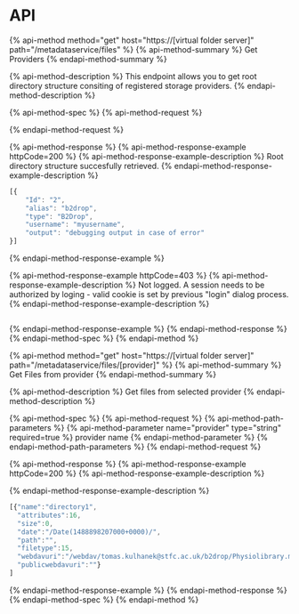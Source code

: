 # API

{% api-method method="get" host="https://\[virtual folder server\]" path="/metadataservice/files" %}
{% api-method-summary %}
Get Providers
{% endapi-method-summary %}

{% api-method-description %}
This endpoint allows you to get root directory structure consiting of registered storage providers.
{% endapi-method-description %}

{% api-method-spec %}
{% api-method-request %}

{% endapi-method-request %}

{% api-method-response %}
{% api-method-response-example httpCode=200 %}
{% api-method-response-example-description %}
Root directory structure succesfully retrieved.
{% endapi-method-response-example-description %}

```javascript
[{
    "Id": "2",
    "alias": "b2drop",
    "type": "B2Drop",
    "username": "myusername",
    "output": "debugging output in case of error"
}]
```
{% endapi-method-response-example %}

{% api-method-response-example httpCode=403 %}
{% api-method-response-example-description %}
Not logged. A session needs to be authorized by loging - valid cookie is set by previous "login" dialog process.
{% endapi-method-response-example-description %}

```javascript

```
{% endapi-method-response-example %}
{% endapi-method-response %}
{% endapi-method-spec %}
{% endapi-method %}

{% api-method method="get" host="https://\[virtual folder server\]" path="/metadataservice/files/\[provider\]" %}
{% api-method-summary %}
Get Files from provider
{% endapi-method-summary %}

{% api-method-description %}
Get files from selected provider
{% endapi-method-description %}

{% api-method-spec %}
{% api-method-request %}
{% api-method-path-parameters %}
{% api-method-parameter name="provider" type="string" required=true %}
provider name
{% endapi-method-parameter %}
{% endapi-method-path-parameters %}
{% endapi-method-request %}

{% api-method-response %}
{% api-method-response-example httpCode=200 %}
{% api-method-response-example-description %}

{% endapi-method-response-example-description %}

```javascript
[{"name":"directory1",
  "attributes":16,
  "size":0,
  "date":"/Date(1488898207000+0000)/",
  "path":"",
  "filetype":15,
  "webdavuri":"/webdav/tomas.kulhanek@stfc.ac.uk/b2drop/Physiolibrary.models",
  "publicwebdavuri":""}
]
```
{% endapi-method-response-example %}
{% endapi-method-response %}
{% endapi-method-spec %}
{% endapi-method %}



